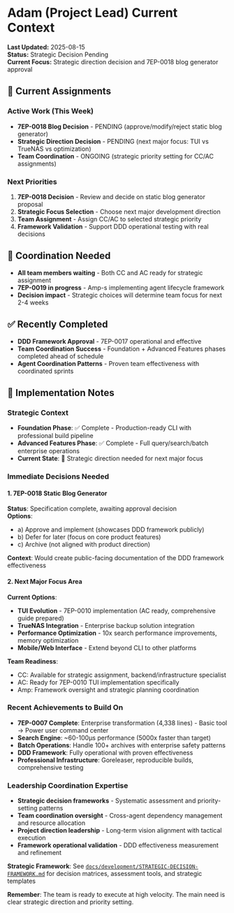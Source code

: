 # Adam (Project Lead) Current Context

**Last Updated:** 2025-08-15  
**Status:** Strategic Decision Pending  
**Current Focus:** Strategic direction decision and 7EP-0018 blog generator approval

## 🎯 Current Assignments

### Active Work (This Week)
- **7EP-0018 Blog Decision** - PENDING (approve/modify/reject static blog generator)
- **Strategic Direction Decision** - PENDING (next major focus: TUI vs TrueNAS vs optimization)
- **Team Coordination** - ONGOING (strategic priority setting for CC/AC assignments)

### Next Priorities
1. **7EP-0018 Decision** - Review and decide on static blog generator proposal
2. **Strategic Focus Selection** - Choose next major development direction
3. **Team Assignment** - Assign CC/AC to selected strategic priority
4. **Framework Validation** - Support DDD operational testing with real decisions

## 🔗 Coordination Needed
- **All team members waiting** - Both CC and AC ready for strategic assignment
- **7EP-0019 in progress** - Amp-s implementing agent lifecycle framework
- **Decision impact** - Strategic choices will determine team focus for next 2-4 weeks

## ✅ Recently Completed  
- **DDD Framework Approval** - 7EP-0017 operational and effective
- **Team Coordination Success** - Foundation + Advanced Features phases completed ahead of schedule
- **Agent Coordination Patterns** - Proven team effectiveness with coordinated sprints

## 📝 Implementation Notes

### Strategic Context
- **Foundation Phase**: ✅ Complete - Production-ready CLI with professional build pipeline
- **Advanced Features Phase**: ✅ Complete - Full query/search/batch enterprise operations  
- **Current State**: 🎯 Strategic direction needed for next major focus

### Immediate Decisions Needed

#### 1. 7EP-0018 Static Blog Generator
**Status**: Specification complete, awaiting approval decision  
**Options**: 
- a) Approve and implement (showcases DDD framework publicly)
- b) Defer for later (focus on core product features)
- c) Archive (not aligned with product direction)

**Context**: Would create public-facing documentation of the DDD framework effectiveness

#### 2. Next Major Focus Area  
**Current Options**:
- **TUI Evolution** - 7EP-0010 implementation (AC ready, comprehensive guide prepared)
- **TrueNAS Integration** - Enterprise backup solution integration
- **Performance Optimization** - 10x search performance improvements, memory optimization
- **Mobile/Web Interface** - Extend beyond CLI to other platforms

**Team Readiness**:
- CC: Available for strategic assignment, backend/infrastructure specialist
- AC: Ready for 7EP-0010 TUI implementation specifically  
- Amp: Framework oversight and strategic planning coordination

### Recent Achievements to Build On
- **7EP-0007 Complete**: Enterprise transformation (4,338 lines) - Basic tool → Power user command center
- **Search Engine**: ~60-100µs performance (5000x faster than target)
- **Batch Operations**: Handle 100+ archives with enterprise safety patterns
- **DDD Framework**: Fully operational with proven effectiveness
- **Professional Infrastructure**: Goreleaser, reproducible builds, comprehensive testing

### Leadership Coordination Expertise
- **Strategic decision frameworks** - Systematic assessment and priority-setting patterns
- **Team coordination oversight** - Cross-agent dependency management and resource allocation
- **Project direction leadership** - Long-term vision alignment with tactical execution
- **Framework operational validation** - DDD effectiveness measurement and refinement

**Strategic Framework**: See [`docs/development/STRATEGIC-DECISION-FRAMEWORK.md`](../STRATEGIC-DECISION-FRAMEWORK.md) for decision matrices, assessment tools, and strategic templates

**Remember**: The team is ready to execute at high velocity. The main need is clear strategic direction and priority setting.